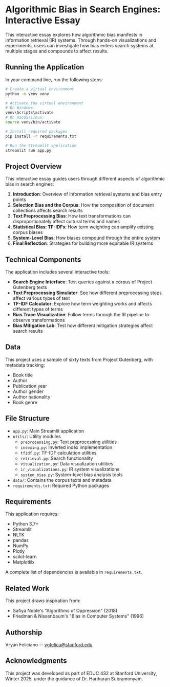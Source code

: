 # Algorithmic Bias in Search Engines: Interactive Essay

This interactive essay explores how algorithmic bias manifests in information retrieval (IR) systems. Through hands-on visualizations and experiments, users can investigate how bias enters search systems at multiple stages and compounds to affect results.

## Running the Application

In your command line, run the following steps:

```bash
# Create a virtual environment
python -m venv venv

# Activate the virtual environment
# On Windows:
venv\Scripts\activate
# On macOS/Linux:
source venv/bin/activate

# Install required packages
pip install -r requirements.txt

# Run the Streamlit application
streamlit run app.py
```

## Project Overview

This interactive essay guides users through different aspects of algorithmic bias in search engines:

1. **Introduction**: Overview of information retrieval systems and bias entry points
2. **Selection Bias and the Corpus**: How the composition of document collections affects search results
3. **Text Preprocessing Bias**: How text transformations can disproportionately affect cultural terms and names
4. **Statistical Bias: TF-IDFs**: How term weighting can amplify existing corpus biases
5. **System-Level Bias**: How biases compound through the entire system
6. **Final Reflection**: Strategies for building more equitable IR systems

## Technical Components

The application includes several interactive tools:

- **Search Engine Interface**: Test queries against a corpus of Project Gutenberg texts
- **Text Preprocessing Simulator**: See how different preprocessing steps affect various types of text
- **TF-IDF Calculator**: Explore how term weighting works and affects different types of terms
- **Bias Trace Visualization**: Follow terms through the IR pipeline to observe transformations
- **Bias Mitigation Lab**: Test how different mitigation strategies affect search results

## Data

This project uses a sample of sixty texts from Project Gutenberg, with metadata tracking:
- Book title
- Author
- Publication year
- Author gender
- Author nationality
- Book genre

## File Structure

- `app.py`: Main Streamlit application
- `utils/`: Utility modules
  - `preprocessing.py`: Text preprocessing utilities
  - `indexing.py`: Inverted index implementation
  - `tfidf.py`: TF-IDF calculation utilities
  - `retrieval.py`: Search functionality
  - `visualization.py`: Data visualization utilities
  - `ir_visualizations.py`: IR system visualizations
  - `system_bias.py`: System-level bias analysis tools
- `data/`: Contains the corpus texts and metadata
- `requirements.txt`: Required Python packages

## Requirements

This application requires:
- Python 3.7+
- Streamlit
- NLTK
- pandas
- NumPy
- Plotly
- scikit-learn
- Matplotlib

A complete list of dependencies is available in `requirements.txt`.

## Related Work

This project draws inspiration from:
- Safiya Noble's "Algorithms of Oppression" (2018)
- Friedman & Nissenbaum's "Bias in Computer Systems" (1996)

## Authorship

Vryan Feliciano -- vgfelica@stanford.edu

## Acknowledgments

This project was developed as part of EDUC 432 at Stanford University, Winter 2025, under the guidance of Dr. Hariharan Subramonyam.